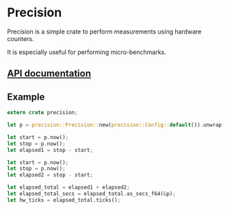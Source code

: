 # Precision

Precision is a simple crate to perform measurements using hardware counters.

It is especially useful for performing micro-benchmarks.

## [API documentation](https://docs.rs/precision)

## Example

```rust
extern crate precision;

let p = precision::Precision::new(precision::Config::default()).unwrap();

let start = p.now();
let stop = p.now();
let elapsed1 = stop - start;

let start = p.now();
let stop = p.now();
let elapsed2 = stop - start;

let elapsed_total = elapsed1 + elapsed2;
let elapsed_total_secs = elapsed_total.as_secs_f64(&p);
let hw_ticks = elapsed_total.ticks();
```
